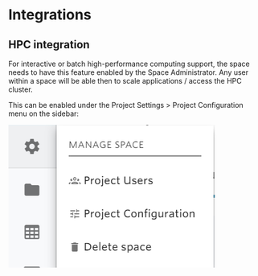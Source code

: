 # Integrations

## HPC integration

For interactive or batch high-performance computing support, the space needs to have this feature enabled by the Space Administrator. Any user within a space will be able then to scale applications / access the HPC cluster.

This can be enabled under the Project Settings &gt; Project Configuration menu on the sidebar:

![](../../.gitbook/assets/image%20%287%29.png)



